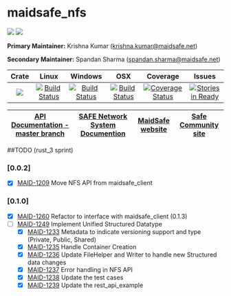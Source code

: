 # maidsafe_nfs

[![](https://img.shields.io/badge/Project%20SAFE-Approved-green.svg)](http://maidsafe.net/applications) [![](https://img.shields.io/badge/License-GPL3-green.svg)](https://github.com/maidsafe/maidsafe_nfs/blob/master/COPYING)

**Primary Maintainer:**     Krishna Kumar (krishna.kumar@maidsafe.net)

**Secondary Maintainer:**   Spandan Sharma (spandan.sharma@maidsafe.net)

|Crate|Linux|Windows|OSX|Coverage|Issues|
|:------:|:-------:|:-------:|:-------:|:-------:|:-------:|
|[![](http://meritbadge.herokuapp.com/maidsafe_nfs)](https://crates.io/crates/maidsafe_nfs)|[![Build Status](https://travis-ci.org/maidsafe/maidsafe_nfs.svg?branch=master)](https://travis-ci.org/maidsafe/maidsafe_nfs)|[![Build Status](http://ci.maidsafe.net:8080/buildStatus/icon?job=maidsafe_nfs_win64_status_badge)](http://ci.maidsafe.net:8080/job/maidsafe_nfs_win64_status_badge/)|[![Build Status](http://ci.maidsafe.net:8080/buildStatus/icon?job=maidsafe_nfs_osx_status_badge)](http://ci.maidsafe.net:8080/job/maidsafe_nfs_osx_status_badge/)|[![Coverage Status](https://coveralls.io/repos/maidsafe/maidsafe_nfs/badge.svg)](https://coveralls.io/r/maidsafe/maidsafe_nfs)|[![Stories in Ready](https://badge.waffle.io/maidsafe/maidsafe_nfs.png?label=ready&title=Ready)](https://waffle.io/maidsafe/maidsafe_nfs)

| [API Documentation - master branch](http://maidsafe.net/maidsafe_nfs/master/) | [SAFE Network System Documention](http://systemdocs.maidsafe.net) | [MaidSafe website](http://maidsafe.net) | [Safe Community site](https://forum.safenetwork.io) |
|:------:|:-------:|:-------:|:-------:|

##TODO (rust_3 sprint)
### [0.0.2]
- [X] [MAID-1209](https://maidsafe.atlassian.net/browse/MAID-1209) Move NFS API from maidsafe_client

### [0.1.0]
- [X] [MAID-1260](https://maidsafe.atlassian.net/browse/MAID-1260) Refactor to interface with maidsafe_client (0.1.3)
- [ ] [MAID-1249](https://maidsafe.atlassian.net/browse/MAID-1249) Implement Unified Structured Datatype
    - [X] [MAID-1233](https://maidsafe.atlassian.net/browse/MAID-1233) Metadata to indicate versioning support and type (Private, Public, Shared)
    - [X] [MAID-1235](https://maidsafe.atlassian.net/browse/MAID-1235) Handle Container Creation
    - [X] [MAID-1236](https://maidsafe.atlassian.net/browse/MAID-1236) Update FileHelper and Writer to handle new Structured data changes
    - [X] [MAID-1237](https://maidsafe.atlassian.net/browse/MAID-1237) Error handling in NFS API
    - [X] [MAID-1238](https://maidsafe.atlassian.net/browse/MAID-1238) Update the test cases
    - [X] [MAID-1239](https://maidsafe.atlassian.net/browse/MAID-1239) Update the rest_api_example
